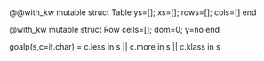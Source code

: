 

# 

@@with_kw mutable struct Table
  ys=[]; xs=[]; rows=[]; cols=[] end

@with_kw mutable struct Row
  cells=[]; dom=0; y=no end

goalp(s,c=it.char) = c.less in s || c.more in s || c.klass in s


````

